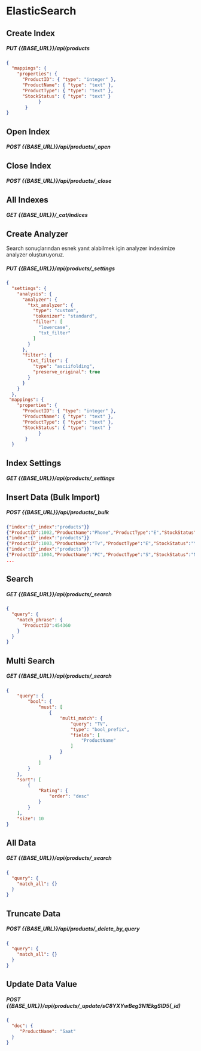# ElasticSearch

## Create Index

##### PUT {{BASE_URL}}/api/products

```json
{
  "mappings": {
    "properties": {
      "ProductID": { "type": "integer" },
      "ProductName": { "type": "text" },
      "ProductType": { "type": "text" },
      "StockStatus": { "type": "text" }
            }
       }
}
```

## Open Index

##### POST {{BASE_URL}}/api/products/_open


## Close Index

##### POST {{BASE_URL}}/api/products/_close


## All Indexes

##### GET {{BASE_URL}}/_cat/indices

## Create Analyzer

Search sonuçlarından esnek yanıt alabilmek için analyzer indeximize analyzer oluşturuyoruz.

##### PUT  {{BASE_URL}}/api/products/_settings

```json
{
  "settings": {
    "analysis": {
      "analyzer": {
        "txt_analyzer": {
          "type": "custom",
          "tokenizer": "standard",
          "filter": [
            "lowercase",
            "txt_filter"
          ]
        }
      },
      "filter": {
        "txt_filter": {
          "type": "asciifolding",
          "preserve_original": true
        }
      }
    }
  },
 "mappings": {
    "properties": {
      "ProductID": { "type": "integer" },
      "ProductName": { "type": "text" },
      "ProductType": { "type": "text" },
      "StockStatus": { "type": "text" }
            }
       }
  }
```

## Index Settings

##### GET {{BASE_URL}}/api/products/_settings



## Insert Data (Bulk Import)
##### POST {{BASE_URL}}/api/products/_bulk

```json
{"index":{"_index":"products"}}
{"ProductID":1002,"ProductName":"Phone","ProductType":"E","StockStatus":"Yes"}
{"index":{"_index":"products"}}
{"ProductID":1003,"ProductName":"Tv","ProductType":"E","StockStatus":"Yes"}
{"index":{"_index":"products"}}
{"ProductID":1004,"ProductName":"PC","ProductType":"S","StockStatus":"No"}
...
```
##  Search
##### GET {{BASE_URL}}/api/products/_search

```json
{
  "query": {
    "match_phrase": {
      "ProductID":454360
    }
  }
}
```


## Multi Search

##### GET {{BASE_URL}}/api/products/_search

```json
{
    "query": {
        "bool": {
            "must": [
                {
                    "multi_match": {
                        "query": "TV",
                        "type": "bool_prefix",
                        "fields": [
                            "ProductName"
                        ]
                    }
                }
            ]
        }
    },
    "sort": [
        {
            "Rating": {
                "order": "desc"
            }
        }
    ],
    "size": 10
}
```

## All Data

##### GET {{BASE_URL}}/api/products/_search

```json
{
  "query": {
    "match_all": {}
  }
}
```

## Truncate Data

##### POST {{BASE_URL}}/api/products/_delete_by_query

```json
{
  "query": {
    "match_all": {}
  }
}
```
## Update Data Value

##### POST {{BASE_URL}}/api/products/_update/sC8YXYwBeg3N1EkgSID5(_id)

```json
{
  "doc": {
     "ProductName": "Saat"
  }
}
```
